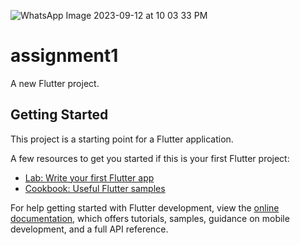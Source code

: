 ![WhatsApp Image 2023-09-12 at 10 03 33 PM](https://github.com/kmansimtg/Trialshoppy/assets/106241329/96cd67f3-b313-415b-8c98-c4c231e293f5)
# assignment1

A new Flutter project.

## Getting Started

This project is a starting point for a Flutter application.

A few resources to get you started if this is your first Flutter project:

- [Lab: Write your first Flutter app](https://docs.flutter.dev/get-started/codelab)
- [Cookbook: Useful Flutter samples](https://docs.flutter.dev/cookbook)

For help getting started with Flutter development, view the
[online documentation](https://docs.flutter.dev/), which offers tutorials,
samples, guidance on mobile development, and a full API reference.

